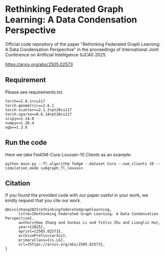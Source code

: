 # Rethinking Federated Graph Learning: A Data Condensation Perspective
Official code repository of the paper "Rethinking Federated Graph Learning: A Data Condensation Perspective" in the proceedings of International Joint Conference on Artificial Intelligence (IJCAI) 2025.

https://arxiv.org/abs/2505.02573

## Requirement
Please see requirements.txt.

```
torch==2.0.1+cu117
torch-geometric==2.6.1
torch-scatter==2.1.2+pt20cu117
torch-sparse==0.6.18+pt20cu117
scipy==1.14.0
numpy==1.26.4
ogb==1.3.6
```
## Run the code
Here we take FedGM-Cora-Louvain-10 Clients as an example:

```
python main.py --fl_algorithm fedgm --dataset Cora --num_clients 10 --simulation_mode subgraph_fl_louvain
```

## Citation 
If you found the provided code with our paper useful in your work, we kindly request that you cite our work.

```
@misc{zhang2025rethinkingfederatedgraphlearning,
      title={Rethinking Federated Graph Learning: A Data Condensation Perspective}, 
      author={Hao Zhang and Xunkai Li and Yinlin Zhu and Lianglin Hu},
      year={2025},
      eprint={2505.02573},
      archivePrefix={arXiv},
      primaryClass={cs.LG},
      url={https://arxiv.org/abs/2505.02573}, 
}
```
